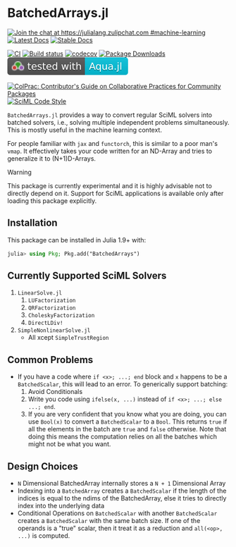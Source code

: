# BatchedArrays.jl

[![Join the chat at https://julialang.zulipchat.com #machine-learning](https://img.shields.io/static/v1?label=Zulip&message=chat&color=9558b2&labelColor=389826)](https://julialang.zulipchat.com/#narrow/stream/machine-learning)
[![Latest Docs](https://img.shields.io/badge/docs-latest-blue.svg)](http://lux.csail.mit.edu/dev/api/)
[![Stable Docs](https://img.shields.io/badge/docs-stable-blue.svg)](http://lux.csail.mit.edu/stable/api/)

[![CI](https://github.com/LuxDL/BatchedArrays.jl/actions/workflows/CI.yml/badge.svg)](https://github.com/LuxDL/BatchedArrays.jl/actions/workflows/CI.yml)
[![Build status](https://img.shields.io/buildkite/ba1f9622add5978c2d7b194563fd9327113c9c21e5734be20e/main.svg?label=gpu)](https://buildkite.com/julialang/lux-dot-jl)
[![codecov](https://codecov.io/gh/LuxDL/BatchedArrays.jl/branch/main/graph/badge.svg?token=IMqBM1e3hz)](https://codecov.io/gh/LuxDL/BatchedArrays.jl.jl)
[![Package Downloads](https://shields.io/endpoint?url=https://pkgs.genieframework.com/api/v1/badge/BatchedArrays)](https://pkgs.genieframework.com?packages=BatchedArrays)
[![Aqua QA](https://raw.githubusercontent.com/JuliaTesting/Aqua.jl/master/badge.svg)](https://github.com/JuliaTesting/Aqua.jl)

[![ColPrac: Contributor's Guide on Collaborative Practices for Community Packages](https://img.shields.io/badge/ColPrac-Contributor's%20Guide-blueviolet)](https://github.com/SciML/ColPrac)
[![SciML Code Style](https://img.shields.io/static/v1?label=code%20style&message=SciML&color=9558b2&labelColor=389826)](https://github.com/SciML/SciMLStyle)

`BatchedArrays.jl` provides a way to convert regular SciML solvers into batched solvers,
i.e., solving multiple independent problems simultaneously. This is mostly useful in the
machine learning context.

For people familiar with `jax` and `functorch`, this is similar to a poor man's `vmap`. It
effectively takes your code written for an ND-Array and tries to generalize it to
(N+1)D-Arrays.

> [!WARNING]
> This package is currently experimental and it is highly advisable not to directly depend
> on it. Support for SciML applications is available only after loading this package
> explicitly.

## Installation

This package can be installed in Julia 1.9+ with:

```julia
julia> using Pkg; Pkg.add("BatchedArrays")
```

## Currently Supported SciML Solvers

1. `LinearSolve.jl`
    1. `LUFactorization`
    2. `QRFactorization`
    3. `CholeskyFactorization`
    4. `DirectLDiv!`
2. `SimpleNonlinearSolve.jl`
    * All xcept `SimpleTrustRegion`

## Common Problems

* If you have a code where `if <x>; ...; end` block and `x` happens to be a `BatchedScalar`,
  this will lead to an error. To generically support batching:
  1. Avoid Conditionals
  2. Write you code using `ifelse(x, ...)` instead of `if <x>; ...; else ...; end`.
  3. If you are very confident that you know what you are doing, you can use `Bool(x)` to
     convert a `BatchedScalar` to a `Bool`. This returns `true` if all the elements in the
     batch are `true` and `false` otherwise. Note that doing this means the computation
     relies on all the batches which might not be what you want.

## Design Choices

* `N` Dimensional BatchedArray internally stores a `N + 1` Dimensional Array
* Indexing into a `BatchedArray` creates a `BatchedScalar` if the length of the indices is
  equal to the ndims of the BatchedArray, else it tries to directly index into the
  underlying data
* Conditional Operations on `BatchedScalar` with another `BatchedScalar`
  creates a `BatchedScalar` with the same batch size. If one of the operands is a "true"
  scalar, then it treat it as a reduction and `all(<op>, ...)` is computed.
